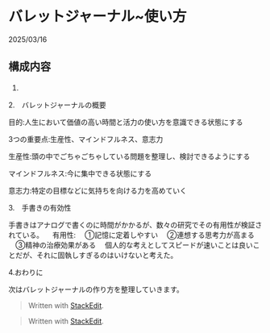 
# バレットジャーナル~使い方

2025/03/16

## 構成内容

1. 　
　

2.　バレットジャーナルの概要

目的:人生において価値の高い時間と活力の使い方を意識できる状態にする

3つの重要点:生産性、マインドフルネス、意志力

生産性:頭の中でごちゃごちゃしている問題を整理し、検討できるようにする

マインドフルネス:今に集中できる状態にする

意志力:特定の目標などに気持ちを向ける力を高めていく

3.　手書きの有効性

手書きはアナログで書くのに時間がかかるが、数々の研究でその有用性が検証されている。
　有用性:
　①記憶に定着しやすい
　②連想する思考力が高まる
　③精神の治療効果がある
　個人的な考えとしてスピードが速いことは良いことだが、それに固執しすぎるのはいけないと考えた。

4.おわりに

次はバレットジャーナルの作り方を整理していきます。
> Written with [StackEdit](https://stackedit.io/).


> Written with [StackEdit](https://stackedit.io/).
<!--stackedit_data:
eyJoaXN0b3J5IjpbLTgwNjQxODA1XX0=
-->
